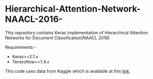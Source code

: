 # Hierarchical-Attention-Network-NAACL-2016-
This repository contains Keras implementation of  Hierarchical Attention Networks for Document Classification(NAACL 2016)

Requirements:-
* Keras>=2.1.x
* Tensroflow>=1.4.x

This code uses data from Kaggle which is available at this [link](https://www.kaggle.com/c/word2vec-nlp-tutorial).
